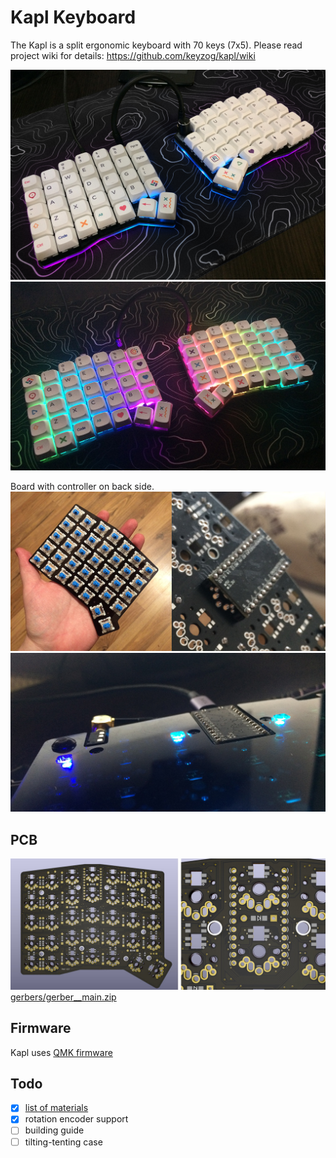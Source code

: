 # Kapl Keyboard

The Kapl is a split ergonomic keyboard with 70 keys (7x5).
Please read project wiki for details: https://github.com/keyzog/kapl/wiki

![Kapl split keyboard](images/keyboard_2.jpg)
![Kapl split keyboard](images/keyboard.jpg)

Board with controller on back side.
![](images/3.jpg)
![](images/2.jpg)

## PCB

![](images/pcb.jpg)
[gerbers/gerber\_\_main.zip](https://github.com/keyzog/kapl/raw/main/gerbers/gerber__main.zip)

## Firmware

Kapl uses [QMK firmware](https://qmk.fm/)

## Todo

-  [x] [list of materials](https://github.com/keyzog/kapl/wiki#bill-of-materials)
-  [x] rotation encoder support
-  [ ] building guide
-  [ ] tilting-tenting case
